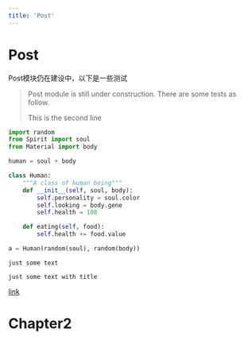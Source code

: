```yaml
---
title: 'Post'
---
```


# Post

Post模块仍在建设中，以下是一些测试

> Post module is still under construction. There are some tests as follow.
> 
> This is the second line

```python [creature/human.py] {1, 2-3}
import random
from Spirit import soul
from Material import body

human = soul + body

class Human:
    """A class of human being"""
    def __init__(self, soul, body):
        self.personality = soul.color
        self.looking = body.gene
        self.health = 100

    def eating(self, food):
        self.health += food.value

a = Human(random(soul), random(body))
```

```
just some text
```

``` [title]
just some text with title
```

[link](/post)

# Chapter2